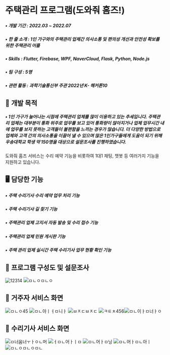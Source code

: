# 주택관리 프로그램(도와줘 홈즈!)
##### • 개발 기간 : 2022.03 ~ 2022.07
##### • 한 줄 소개 : 1인 가구와의 주택관리 업체간 의사소통 및 편의성 개선과 안전성 확보를 위한 주택관리 어플
##### • Skills : Flutter, Firebase, WPF, NaverCloud, Flask, Python, Node.js
##### • 팀 구성 : 5명
##### • 관련 활동 : 과학기술통신부 주관 2022년 K- 해커톤10

## 📌 개발 목적
##### • 1인 가구가 늘어나는 시점에 주택관리 업체를 많이 이용하고 있는 추세입니다. 주택관리 업체는 대부분이 통화 위주로 업무를 보고 있어 통화량이 많아지거나 업체 업무시간 내에 업무를 보지 못하는 고객들이 불편함을 느끼는 경우가 많습니다. 더 다양한 방법으로 업체와 고객 간의 의사소통을 이끌어 낼 수 있으며 많은 1인가구들에게 도움이 되기 위해 우송대학교 학생 약 150명을 대상으로 설문조사를 진행하였습니다.

도와줘 홈즈 서비스는 수리 예약 기능을 비롯하여 1대1 채팅, 챗봇 등 여러가지 기능을 지원하고 있습니다.

## 🖥️ 담당한 기능
##### • 주택 수리기사 수리 예약 업무 처리 기능
##### • 주택 수리기사 길 찾기 기능
##### • 주택관리 업체 고지서 자동 발송 및 수리 접수 기능
##### • 주택관리 업체 민원 게시판 기능
##### • 주택 관리 업체 실시간 주택 수리기사 업무 현황 확인 기능

## 📄 프로그램 구성도 및 설문조사
![12314](https://github.com/inhwanGit/HelpHomes/assets/132810591/07d3310f-ffb2-4922-96ee-615d35efe346)
![ㅁㄴㅇㅁㄴㅇ](https://github.com/inhwanGit/HelpHomes/assets/132810591/5e91ea71-a18b-4b56-b12b-a37d6139582d)

## 👀 거주자 서비스 화면
![ㅁㄴㅇ45](https://github.com/inhwanGit/HelpHomes/assets/132810591/dcbe10ea-36f0-4719-a3b7-e75d9f301e33)
![ㅁㄴ아ㅣㅓㅁ니ㅏ](https://github.com/inhwanGit/HelpHomes/assets/132810591/171500b5-ad72-4388-b6a8-4370d964caa0)
![ㅂㅈㄷㅂㅈㄷ](https://github.com/inhwanGit/HelpHomes/assets/132810591/1701feb4-052b-42be-b240-e272f6e67436)
![ㅋㅌㅊ456](https://github.com/inhwanGit/HelpHomes/assets/132810591/0e1910ff-6ea0-4e86-9e75-3a1a6943e6a1)![ㅁㄴ이ㅏㅁ너ㅏㅇ](https://github.com/inhwanGit/HelpHomes/assets/132810591/e6a3dd6c-3c67-448e-a4c7-07c97afa150e)

## 👀 수리기사 서비스 화면
![ㅁ너움너ㅜㅏㅇㄴ머](https://github.com/inhwanGit/HelpHomes/assets/132810591/ebaf23c3-4e51-47e8-9e8b-0b75a8dad2d8)
![ㅓㅁㄴ어ㅏㅣㅁ](https://github.com/inhwanGit/HelpHomes/assets/132810591/993d4c9a-3262-4fd8-905e-1c0f1268ccd1)
![ㅁㄴ어ㅏㅁ닝](https://github.com/inhwanGit/HelpHomes/assets/132810591/e9ee2137-8369-4fbf-83fe-1708eba609df)
![ㅁㄴ어ㅏㅁㄴ아ㅣ](https://github.com/inhwanGit/HelpHomes/assets/132810591/eab53403-5d09-4f77-a5ae-0934af6224b2)
![ㅁㄴㅇㅁㄴㅇㅁㄴ](https://github.com/inhwanGit/HelpHomes/assets/132810591/3db07066-37bd-4b08-99af-ad3b666b8f96)
